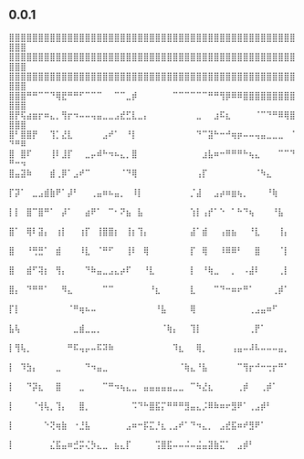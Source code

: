 ﻿## 0.0.1

⣿⣿⣿⣿⣿⣿⣿⣿⣿⣿⣿⣿⣿⣿⣿⣿⣿⣿⣿⣿⣿⣿⣿⣿⣿⣿⣿⣿⣿⣿⣿⣿⣿⣿⣿⣿⣿⣿⣿⣿⣿⣿⣿⣿⣿⣿⣿⣿⣿⣿⣿⣿
⣿⣿⣿⣿⣿⣿⣿⣿⣿⣿⣿⣿⣿⣿⣿⣿⣿⣿⣿⣿⣿⣿⣿⣿⣿⣿⣿⣿⣿⣿⣿⣿⣿⣿⣿⣿⣿⣿⣿⣿⣿⣿⣿⣿⣿⣿⣿⣿⣿⣿⣿⣿
⣿⣿⣿⣿⣿⣿⣿⣿⣿⣿⣿⣿⣿⣿⣿⣿⣿⣿⣿⣿⣿⣿⣿⣿⣿⣿⣿⣿⣿⣿⣿⣿⣿⣿⣿⣿⣿⣿⣿⣿⣿⣿⣿⣿⣿⣿⣿⣿⣿⣿⣿⣿
⣿⣿⣿⠛⠛⠉⠉⠙⢿⣟⠛⠛⠋⠉⠉⠉⠀⠀⠉⠉⣀⡾⠀⠀⠀⠀⠀⠀⠉⠉⠉⠉⠉⠉⠛⠛⢻⡿⠿⠿⣿⣿⣿⣿⣿⣿⣿⣿⣿⣿⣿⣿
⣿⡟⢯⣴⣶⡖⠶⣄⡀⢻⡖⠲⠤⠤⢤⣤⣀⣀⣠⣞⣋⣇⣀⡄⠀⠀⠀⠀⠀⠀⠀⠀⣀⠀⠀⣰⠯⣆⠀⠀⠀⠀⠈⠉⠙⠛⠿⢿⣿⣿⣿⣿
⣿⠃⣿⣿⡟⠀⠀⢹⡁⣜⣇⠀⠀⠀⠀⠀⣠⠞⠁⠀⠘⡇⠀⠀⠀⠀⠀⠀⠀⠀⠀⠀⠙⠉⣽⠓⠒⠚⢶⡶⠤⠤⢤⣤⣀⣀⣀⠀⠈⠙⠛⠿
⣿⠀⣿⠏⠀⠀⠀⢸⠇⣸⡏⠀⠀⣀⡤⠾⠓⠲⠦⣄⡀⣿⠀⠀⠀⠀⠀⠀⠀⠀⠀⠀⠀⣰⣧⠶⠒⠛⠛⠛⠓⢦⣄⠀⠀⠀⠉⠉⠙⠛⠒⠲
⣿⣤⣽⠷⠀⠀⠀⣾⢀⡿⠁⣠⠞⠉⠀⠀⠀⠀⠀⠈⠙⢿⠀⠀⠀⠀⠀⠀⠀⠀⠀⠀⢠⡏⠀⠀⠀⠀⠀⠀⠀⠀⠈⠳⣄⠀⠀⠀⠀⠀⠀⠀
⡏⡽⠁⠀⣀⣠⣾⣷⠟⠁⡼⠃⠀⠀⢀⣤⠶⠦⣤⡀⠀⠸⡇⠀⠀⠀⠀⠀⠀⠀⠀⡈⣼⠀⠀⣠⡴⠶⣶⢦⡀⠀⠀⠀⠘⢷⠀⠀⠀⠀⠀⠀
⡇⡇⠀⣿⠉⣿⠛⠁⠀⡼⠁⠀⠀⣴⠟⠁⠀⠉⠂⠝⣦⠀⣧⠀⠀⠀⠀⠀⠀⠀⠀⢱⡇⢠⡞⠁⠑⠀⠁⠓⠙⢦⠀⠀⠀⠘⣧⠀⠀⠀⠀⠀
⣿⠁⠀⢿⠇⣽⡄⠀⢰⡇⠀⠀⢰⡏⠀⢸⣿⣿⡆⠀⢸⡆⢹⡄⠀⠀⠀⠀⠀⠀⠀⣼⠁⣾⠀⠀⢠⣶⣦⠀⠀⠘⣇⠀⠀⠀⢸⡄⠀⠀⠀⠀
⣿⠀⠀⠘⢛⣛⠁⠀⣾⠀⠀⠀⠸⣇⠀⠈⠛⠋⠀⠀⢸⠇⠀⢿⠀⠀⠀⠀⠀⠀⠀⡏⠀⢿⠀⠀⠸⠿⠿⠃⠀⠀⣿⠀⠀⠀⠈⡇⠀⠀⠀⠀
⣿⠀⠀⣾⠋⢽⡆⠀⢻⡄⠀⠀⠀⠙⠷⣤⣀⣠⣄⡴⠏⠀⠀⠘⣇⠀⠀⠀⠀⠀⠀⡇⠀⠘⢷⣀⠀⠀⡀⠀⠠⣼⠇⠀⠀⠀⢀⡇⠀⠀⠀⠀
⣿⡄⠀⠙⠛⠛⠁⠀⠀⠻⣄⠀⠀⠀⠀⠀⠉⠉⠀⠀⠀⠀⠀⠀⠘⣆⠀⠀⠀⠀⠀⣇⠀⠀⠀⠉⠙⠒⠶⠖⠛⠁⠀⠀⠀⢀⡾⠁⠀⠀⠀⠀
⡏⡇⠀⠀⠀⠀⠀⠀⠀⠀⠈⠛⢶⠦⠤⠀⠀⠀⠀⠀⠀⠀⠀⠀⠀⠘⣧⠀⠀⠀⠀⢿⠀⠀⠀⠀⠀⠀⠀⠀⠀⢀⣠⣤⠶⠋⠀⠀⠀⠀⠀⠀
⣧⢧⠀⠀⠀⠀⠀⠀⠀⠀⠀⣀⣾⣀⣀⡀⠀⠀⠀⠀⠀⠀⠀⠀⠀⠀⠈⢷⡄⠀⠀⢹⡇⠀⠀⠀⠀⠀⠀⠀⠀⢀⡟⠁⠀⠀⠀⠀⠀⠀⠀⠀
⡇⢻⢧⡀⠀⠀⠀⠀⠀⠀⠛⠯⢤⡤⠤⠯⠽⠷⠀⠀⠀⠀⠀⠀⠀⠀⠀⠀⠹⣆⠀⠀⢿⡀⠀⠀⠀⠀⢠⣤⠤⠼⠧⠤⠤⠤⣤⡀⠀⠀⠀⠀
⡇⠀⠹⣳⡄⠀⠀⠀⣀⠀⠀⠀⠀⠙⠲⣤⣀⠀⠀⠀⠀⠀⠀⠀⠀⠀⠀⠀⠀⠈⢷⣄⠘⣧⠀⠀⠀⠀⠀⠉⢻⡖⠚⠒⢒⡖⠛⠁⠀⠀⠀⠀
⡇⠀⠀⠙⡽⣆⠀⠀⣿⠀⠀⠀⣀⠀⠀⠀⠉⠛⠲⢦⣄⣀⠀⣤⣤⣤⣤⣤⣀⣀⠀⠉⠳⣜⣆⠀⠀⠀⠀⢀⡾⠀⠀⢀⡾⠁⠀⠀⠀⠀⠀⠀
⡇⠀⠀⠀⠈⢺⢧⡀⢹⡄⠀⠀⣿⡀⠀⠀⠀⠀⠀⠀⠀⠩⠙⠓⣿⣯⡍⠛⠛⠛⣻⣤⣄⡨⠿⠷⠶⠖⣻⠟⠁⢀⣠⡾⠃⠀⠀⠀⠀⠀⠀⠀
⡇⠀⠀⠀⠀⠀⠑⢝⢶⣷⠀⠐⣘⣧⠀⠀⠀⠀⠀⠀⣠⠶⠒⡯⣍⡘⣆⢀⣠⠞⠁⠙⠲⣄⡀⠀⣠⣞⣯⠶⠞⣻⠟⠁⠀⠀⠀⠀⠀⠀⠀⠀
⡇⠀⠀⠀⠀⠀⠀⣌⣯⣤⠶⣚⡭⢌⡳⣄⣀⠀⣦⣄⡏⠀⠀⠀⠀⢩⣿⣯⠤⠤⠬⠤⣬⣤⣽⣷⣍⠁⠀⣠⡾⠃⠀⠀⠀⠀⠀⠀⠀⠀⠀⠀